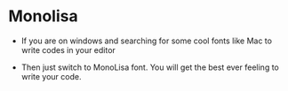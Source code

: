 # Monolisa

* If you are on windows and searching for some cool fonts like Mac to write codes in your editor

* Then just switch to MonoLisa font. You will get the best ever feeling to write your code. 